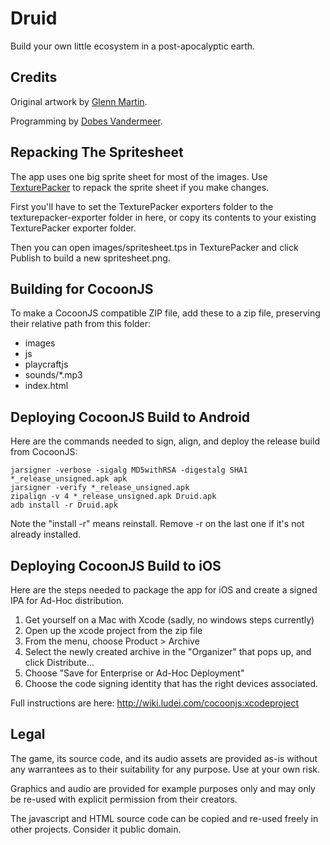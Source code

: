 # Druid

Build your own little ecosystem in a post-apocalyptic earth.

## Credits

Original artwork by [Glenn Martin](http://bunyep.com).

Programming by [Dobes Vandermeer](http://dobesv.com).

## Repacking The Spritesheet

The app uses one big sprite sheet for most of the images.  Use [TexturePacker](http://www.codeandweb.com/texturepacker)
to repack the sprite sheet if you make changes.

First you'll have to set the TexturePacker exporters folder to the texturepacker-exporter folder in here, or
copy its contents to your existing TexturePacker exporter folder.

Then you can open images/spritesheet.tps in TexturePacker and click Publish to build a new spritesheet.png.

## Building for CocoonJS

To make a CocoonJS compatible ZIP file, add these to a zip file, preserving their relative path from this folder:

* images
* js
* playcraftjs
* sounds/*.mp3
* index.html

## Deploying CocoonJS Build to Android

Here are the commands needed to sign, align, and deploy the release build from CocoonJS:

    jarsigner -verbose -sigalg MD5withRSA -digestalg SHA1 *_release_unsigned.apk apk
    jarsigner -verify *_release_unsigned.apk
    zipalign -v 4 *_release_unsigned.apk Druid.apk
    adb install -r Druid.apk

Note the "install -r" means reinstall.  Remove -r on the last one if it's not already installed.

## Deploying CocoonJS Build to iOS

Here are the steps needed to package the app for iOS and create a signed IPA for Ad-Hoc distribution.

1. Get yourself on a Mac with Xcode  (sadly, no windows steps currently)
2. Open up the xcode project from the zip file
3. From the menu, choose Product > Archive
4. Select the newly created archive in the "Organizer" that pops up, and click Distribute...
5. Choose "Save for Enterprise or Ad-Hoc Deployment"
6. Choose the code signing identity that has the right devices associated.

Full instructions are here: http://wiki.ludei.com/cocoonjs:xcodeproject


## Legal

The game, its source code, and its audio assets are provided as-is without any warrantees as to their suitability
for any purpose.  Use at your own risk.

Graphics and audio are provided for example purposes only and may only be re-used with explicit permission from
their creators.

The javascript and HTML source code can be copied and re-used freely in other projects.  Consider it public domain.




